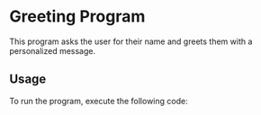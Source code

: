 # Greeting Program

This program asks the user for their name and greets them with a personalized message.

## Usage

To run the program, execute the following code:
